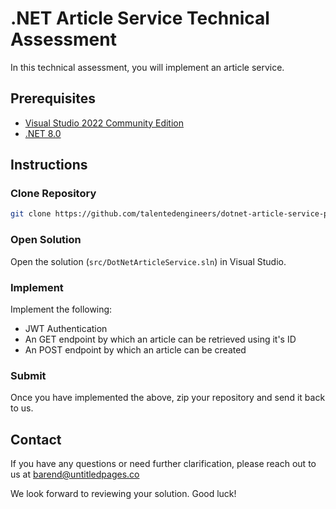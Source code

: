 # .NET Article Service Technical Assessment

In this technical assessment, you will implement an article service.

## Prerequisites

* [Visual Studio 2022 Community Edition](https://visualstudio.microsoft.com/vs/community)
* [.NET 8.0](https://dotnet.microsoft.com/en-us/download/dotnet/8.0)

## Instructions

### Clone Repository

```bash
git clone https://github.com/talentedengineers/dotnet-article-service-public.git
```

### Open Solution

Open the solution (`src/DotNetArticleService.sln`) in Visual Studio.

### Implement

Implement the following:

* JWT Authentication
* An GET endpoint by which an article can be retrieved using it's ID
* An POST endpoint by which an article can be created

### Submit

Once you have implemented the above, zip your repository and send it back to us.

## Contact

If you have any questions or need further clarification, please reach out to us at barend@untitledpages.co

We look forward to reviewing your solution. Good luck!
